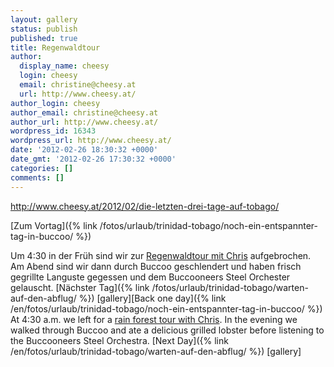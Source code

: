 ```yaml
---
layout: gallery
status: publish
published: true
title: Regenwaldtour
author:
  display_name: cheesy
  login: cheesy
  email: christine@cheesy.at
  url: http://www.cheesy.at/
author_login: cheesy
author_email: christine@cheesy.at
author_url: http://www.cheesy.at/
wordpress_id: 16343
wordpress_url: http://www.cheesy.at/
date: '2012-02-26 18:30:32 +0000'
date_gmt: '2012-02-26 17:30:32 +0000'
categories: []
comments: []
---
```

http://www.cheesy.at/2012/02/die-letzten-drei-tage-auf-tobago/
<!--:de-->[Zum Vortag]({% link /fotos/urlaub/trinidad-tobago/noch-ein-entspannter-tag-in-buccoo/ %})
Um 4:30 in der Früh sind wir zur [Regenwaldtour mit Chris](http://www.tobago-dream.com/index.php?option=com_content&task=view&id=61&Itemid=26) aufgebrochen.
Am Abend sind wir dann durch Buccoo geschlendert und haben frisch gegrillte Languste gegessen und dem Buccooneers Steel Orchester gelauscht.
[Nächster Tag]({% link /fotos/urlaub/trinidad-tobago/warten-auf-den-abflug/ %})
[gallery]<!--:--><!--:en-->[Back one day]({% link /en/fotos/urlaub/trinidad-tobago/noch-ein-entspannter-tag-in-buccoo/ %})
At 4:30 a.m. we left for a [rain forest tour with Chris](http://www.tobago-dream.com/index.php?option=com_content&task=view&id=61&Itemid=26).
In the evening we walked through Buccoo and ate a delicious grilled lobster before listening to the Buccooneers Steel Orchestra.
[Next Day]({% link /en/fotos/urlaub/trinidad-tobago/warten-auf-den-abflug/ %})
[gallery]<!--:-->
